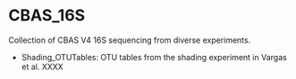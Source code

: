 # CBAS_16S

Collection of CBAS V4 16S sequencing from diverse experiments.

- Shading_OTUTables: OTU tables from the shading experiment in Vargas et al. XXXX






